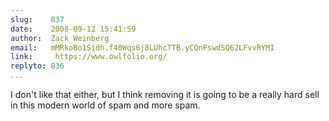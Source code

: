 ```yaml
---
slug:    837
date:    2008-09-12 15:41:59
author:  Zack Weinberg
email:   mMRkoBo1Sidh.f40Wqs6j8LUhcTTB.yCQnFswdSQ62LFvvRYMI
link:     https://www.owlfolio.org/
replyto: 836
...
```


I don't like that either, but I think removing it is going to be a
really hard sell in this modern world of spam and more spam.
